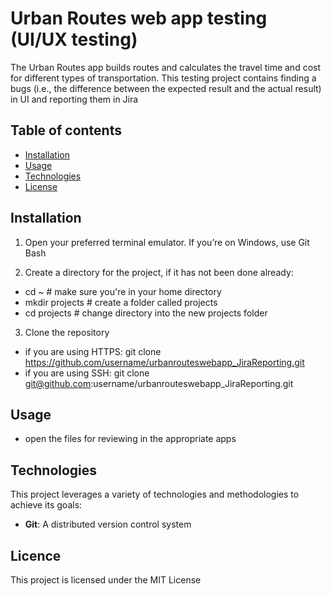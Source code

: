 # Urban Routes web app testing (UI/UX testing)

The Urban Routes app builds routes and calculates the travel time and cost for different types of transportation. This testing project contains finding a bugs (i.e., the difference between the expected result and the actual result) in UI and reporting them in Jira

## Table of contents

- [Installation](#installation)
- [Usage](#usage)
- [Technologies](#technologies)
- [License](#licence)

## Installation

1. Open your preferred terminal emulator. If you’re on Windows, use Git Bash

2. Create a directory for the project, if it has not been done already:

- cd ~ # make sure you're in your home directory
- mkdir projects # create a folder called projects
- cd projects # change directory into the new projects folder 

3. Clone the repository

- if you are using HTTPS: git clone https://github.com/username/urbanrouteswebapp_JiraReporting.git
- if you are using SSH: git clone git@github.com:username/urbanrouteswebapp_JiraReporting.git

## Usage

- open the files for reviewing in the appropriate apps

## Technologies

This project leverages a variety of technologies and methodologies to achieve its goals:

- **Git**: A distributed version control system

## Licence

This project is licensed under the MIT License